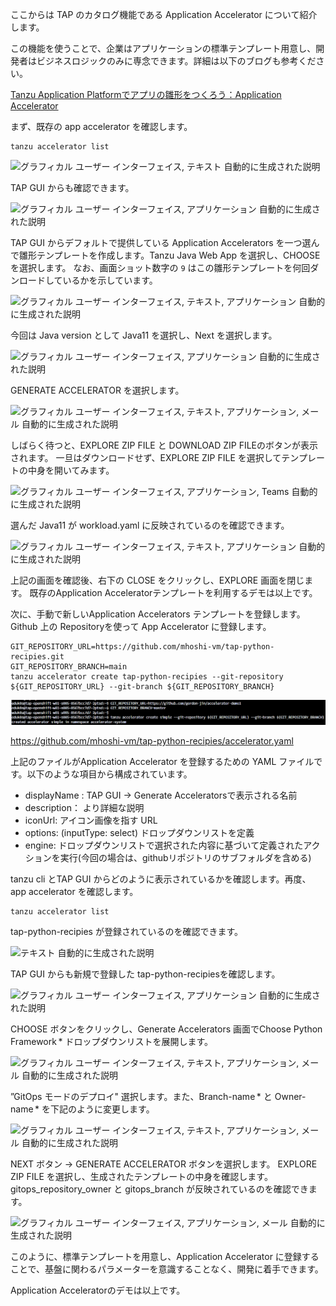 ここからは TAP のカタログ機能である Application Accelerator
について紹介します。

この機能を使うことで、企業はアプリケーションの標準テンプレート用意し、開発者はビジネスロジックのみに専念できます。詳細は以下のブログも参考ください。

[Tanzu Application Platformでアプリの雛形をつくろう：Application
Accelerator](https://blogs.vmware.com/vmware-japan/2022/02/lets-build-catalogs-tanzu-application-platform-appaccelerator.html)

まず、既存の app accelerator を確認します。

```execute
tanzu accelerator list
```


![グラフィカル ユーザー インターフェイス, テキスト
自動的に生成された説明](../media/image79.png)

TAP GUI からも確認できます。

![グラフィカル ユーザー インターフェイス, アプリケーション
自動的に生成された説明](../media/image80.png)

TAP GUI からデフォルトで提供している Application Accelerators
を一つ選んで雛形テンプレートを作成します。Tanzu Java Web App を選択し、CHOOSE を選択します。
なお、画面ショット数字の `9`
はこの雛形テンプレートを何回ダンロードしているかを示しています。

![グラフィカル ユーザー インターフェイス, テキスト, アプリケーション
自動的に生成された説明](../media/image81.png)

今回は Java version として Java11 を選択し、Next を選択します。

![グラフィカル ユーザー インターフェイス, アプリケーション
自動的に生成された説明](../media/image82.png)

GENERATE ACCELERATOR を選択します。

![グラフィカル ユーザー インターフェイス, テキスト, アプリケーション,
メール
自動的に生成された説明](../media/image83.png)

しばらく待つと、EXPLORE ZIP FILE と DOWNLOAD ZIP
FILEのボタンが表示されます。
一旦はダウンロードせず、EXPLORE
ZIP FILE を選択してテンプレートの中身を開いてみます。

![グラフィカル ユーザー インターフェイス, アプリケーション, Teams
自動的に生成された説明](../media/image84.png)

選んだ Java11 が workload.yaml に反映されているのを確認できます。

![グラフィカル ユーザー インターフェイス, テキスト, アプリケーション
自動的に生成された説明](../media/image85.png)

上記の画面を確認後、右下の CLOSE をクリックし、EXPLORE 画面を閉じます。
既存のApplication Acceleratorテンプレートを利用するデモは以上です。

次に、手動で新しいApplication Accelerators
テンプレートを登録します。Github 上の Repositoryを使って App Accelerator に登録します。

```execute
GIT_REPOSITORY_URL=https://github.com/mhoshi-vm/tap-python-recipies.git
GIT_REPOSITORY_BRANCH=main
tanzu accelerator create tap-python-recipies --git-repository ${GIT_REPOSITORY_URL} --git-branch ${GIT_REPOSITORY_BRANCH}
```


![](../media/image86.png)

<https://github.com/mhoshi-vm/tap-python-recipies/accelerator.yaml>

上記のファイルがApplication Accelerator を登録するための YAML
ファイルです。以下のような項目から構成されています。

-   displayName : TAP GUI -\> Generate Acceleratorsで表示される名前
-   description： より詳細な説明
-   iconUrl: アイコン画像を指す URL
-   options: (inputType: select) ドロップダウンリストを定義
-   engine:
    ドロップダウンリストで選択された内容に基づいて定義されたアクションを実行(今回の場合は、githubリポジトリのサブフォルダを含める)

tanzu cli とTAP GUI
からどのように表示されているかを確認します。再度、app accelerator
を確認します。

```execute
tanzu accelerator list
```

tap-python-recipies が登録されているのを確認できます。

![テキスト
自動的に生成された説明](../media/image87.png)

TAP GUI からも新規で登録した tap-python-recipiesを確認します。

![グラフィカル ユーザー インターフェイス, アプリケーション
自動的に生成された説明](../media/image88.png)

CHOOSE ボタンをクリックし、Generate Accelerators 画面でChoose Python
Framework \* ドロップダウンリストを展開します。

![グラフィカル ユーザー インターフェイス, テキスト, アプリケーション,
メール
自動的に生成された説明](../media/image89.png)


”GitOps モードのデプロイ" 選択します。また、Branch-name \* と
Owner-name \* を下記のように変更します。

![グラフィカル ユーザー インターフェイス, テキスト, アプリケーション,
メール
自動的に生成された説明](../media/image91.png)

NEXT ボタン -\> GENERATE ACCELERATOR ボタンを選択します。
EXPLORE ZIP FILE を選択し、生成されたテンプレートの中身を確認します。
gitops_repository_owner と gitops_branch
が反映されているのを確認できます。

![グラフィカル ユーザー インターフェイス, アプリケーション, メール
自動的に生成された説明](../media/image92.png)

このように、標準テンプレートを用意し、Application
Accelerator に登録することで、基盤に関わるパラメーターを意識することなく、開発に着手できます。

Application Acceleratorのデモは以上です。
